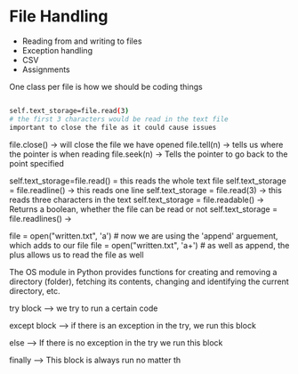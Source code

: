 # File Handling

- Reading from and writing to files
- Exception handling
- CSV
- Assignments

One class per file is how we should be coding things


```bash

self.text_storage=file.read(3)
# the first 3 characters would be read in the text file    
important to close the file as it could cause issues
```

file.close() -> will close the file we have opened
file.tell(n) -> tells us where the pointer is when reading
file.seek(n) -> Tells the pointer to go back to the point specified

self.text_storage=file.read() = this reads the whole text file
self.text_storage = file.readline() -> this reads one line
self.text_storage = file.read(3) -> this reads three characters in the text
self.text_storage = file.readable() -> Returns a boolean, whether the file can be read or not
self.text_storage = file.readlines() -> 


file = open("written.txt", 'a') # now we are using the 'append' arguement, which adds to our file
file = open("written.txt", 'a+') # as well as append, the plus allows us to read the file as well


The OS module in Python provides functions for creating and removing a directory (folder), 
fetching its contents, changing and identifying the current directory, etc.

try block --> we try to run a certain code

except block --> if there is an exception in the try, we run this block

else --> If there is no exception in the try we run this block

finally --> This block is always run no matter th